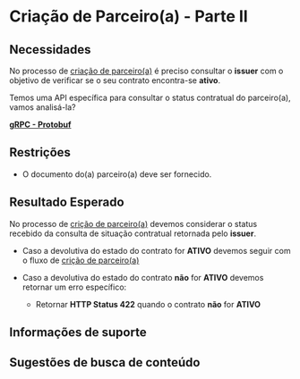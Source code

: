 # Criação de Parceiro(a) - Parte II

## Necessidades

No processo de [criação de parceiro(a)](005-cricao-parceiro-parte-I.md) é preciso consultar o **issuer** com o objetivo de 
verificar se o seu contrato encontra-se **ativo**.

Temos uma API específica para consultar o status contratual do parceiro(a), vamos analisá-la?

**[gRPC - Protobuf](../../recursos/protobuf/issuer-desafio-02.proto)**
    
## Restrições

- O documento do(a) parceiro(a) deve ser fornecido.

## Resultado Esperado

No processo de [crição de parceiro(a)](005-cricao-parceiro-parte-I.md) devemos considerar o status recebido da consulta 
de situação contratual retornada pelo **issuer**.

- Caso a devolutiva do estado do contrato for **ATIVO** devemos seguir com o fluxo de [crição de parceiro(a)](005-cricao-parceiro-parte-I.md)

- Caso a devolutiva do estado do contrato **não** for **ATIVO** devemos retornar um erro específico:
                                                                        
    - Retornar **HTTP Status 422** quando o contrato **não** for **ATIVO**

## Informações de suporte

## Sugestões de busca de conteúdo